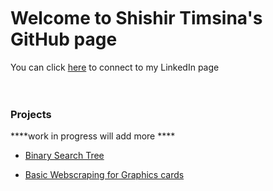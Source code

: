 <br>
<br>
<br>

# Welcome to Shishir Timsina's GitHub page<br>


You can click [here][1] to connect to my LinkedIn page<br><br>
<br>
### Projects

****work in progress will add more ****

* [Binary Search Tree](https://github.com/sht99/BinarySearchTree)

* [Basic Webscraping for Graphics cards](https://github.com/sht99/Webscraping2)



[1]: <https://www.linkedin.com/in/shishir-timsina-03466018a>
